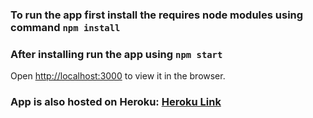 ### To run the app first install the requires node modules using command `npm install`

### After installing run the app using `npm start`

Open [http://localhost:3000](http://localhost:3000) to view it in the browser.

### App is also hosted on Heroku: [Heroku Link](https://speer-web.herokuapp.com/)
